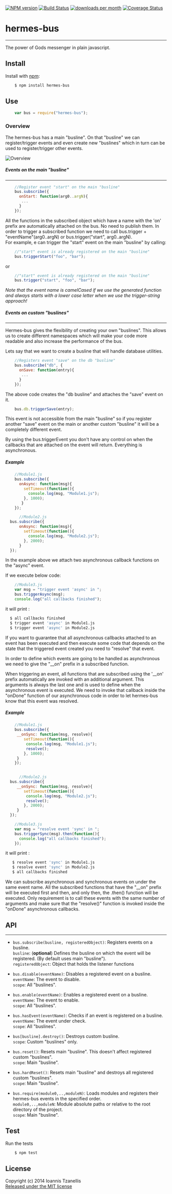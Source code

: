 [![NPM version](http://img.shields.io/npm/v/hermes-bus.svg)](https://www.npmjs.org/package/hermes-bus)
[![Build Status](https://travis-ci.org/jahnestacado/hermes-bus.svg?branch=master)](https://travis-ci.org/jahnestacado/hermes-bus)
[![downloads per month](http://img.shields.io/npm/dm/hermes-bus.svg)](https://www.npmjs.org/package/hermes-bus)
[![Coverage Status](https://img.shields.io/coveralls/jahnestacado/hermes-bus.svg)](https://coveralls.io/r/jahnestacado/hermes-bus?branch=master)

# hermes-bus
-----------

The power of Gods messenger in plain javascript.

## Install
 Install with [npm](npmjs.org):
```bash
    $ npm install hermes-bus
```
## Use
```javascript
    var bus = require("hermes-bus");
```
### Overview
The hermes-bus has a main "busline". On that "busline" we can register/trigger events and even create new "buslines" which in turn can be used to register/trigger other events.

![Overview](https://github.com/jahnestacado/hermes-bus/blob/master/images/herme-bus-overview.png?raw=true)

##### Events on the main "busline"
---
```javascript
    //Register event "start" on the main "busline"
    bus.subscribe({
      onStart: function(arg0..argN){
       ...
      }
    });
```
All the functions in the subscribed object which have a name with the 'on' prefix are automatically attached on the bus. No need to publish them. 
In order to trigger a subscribed function we need to call bus.trigger + "eventName"(arg0..argN) or bus.trigger("start", arg0..argN).  
For example, e can trigger the "start" event on the main "busline" by calling:
```javascript
    //"start" event is already registered on the main "busline"
    bus.triggerStart("foo", "bar");
```
or
```javascript
    //"start" event is already registered on the main "busline"
    bus.trigger("start", "foo", "bar");
```

_Note that the event name is camelCased if we use the generated function and always starts with a lower case letter when we use the trigger-string approach!_

##### Events on custom "buslines"
---
Hermes-bus gives the flexibility of creating your own "buslines". This allows us to create different namespaces which will make your code more readable and also increase the performance of the bus.

Lets say that we want to create a busline that will handle database utilities.

```javascript
    //Registers event "save" on the db "busline"
    bus.subscribe("db", {
      onSave: function(entry){
       ...
      } 
    });
```

The above code creates the "db busline" and attaches the "save" event on it.

```javascript
    bus.db.triggerSave(entry);
```
This event is not accessible from the main "busline" so if you register another "save" event on the main or another custom "busline" it will be a completely different event.

By using the bus.triggerEvent you don't have any control on when the callbacks that are attached on the event will return. Everything is asynchronous.

##### Example
```javascript
    //Module1.js
    bus.subscribe({
      onAsync: function(msg){
        setTimeout(function(){
          console.log(msg, "Module1.js");
        }, 1000);
       }
    });
```
```javascript
      //Module2.js
  bus.subscribe({
      onAsync: function(msg){
        setTimeout(function(){
          console.log(msg, "Module2.js");
        }, 2000);
      }
  });
```
In the example above we attach two asynchronous callback functions on the "async" event.

If we execute below code:
```javascript
    //Module3.js
    var msg = "trigger event 'async' in ";
    bus.triggerAsync(msg);
    console.log("all callbacks finished");
```
it will print :  
```bash
  $ all callbacks finished   
  $ trigger event 'async' in Module1.js  
  $ trigger event 'async' in Module2.js  
 ```

If you want to guarantee that all asynchronous callbacks attached to an event has been executed and then execute some code that depends on the state that the triggered event created you need to "resolve" that event.  

In order to define which events are going to be handled as asynchronous we need to give the "__on" prefix in a subscribed function.

When triggering an event, all functions that are subscribed using the '__on' prefix automatically are invoked with an additional argument. This arguments is always the last one and is used to define when the asynchronous event is executed. We need to invoke that callback inside the "onDone" function of our asynchronous code in order to let hermes-bus know that this event was resolved.

##### Example
```javascript
    //Module1.js
    bus.subscribe({
     __onSync: function(msg, resolve){
        setTimeout(function(){
         console.log(msg, "Module1.js");
         resolve();
        }, 1000);
     }
    });
```

```javascript
    
      //Module2.js
  bus.subscribe({
     __onSync: function(msg, resolve){
        setTimeout(function(){
         console.log(msg, "Module2.js");
         resolve();
        }, 2000);
     }
  });
```

```javascript
    //Module3.js
    var msg = "resolve event 'sync' in ";
    bus.triggerSync(msg).then(function(){
      console.log("all callbacks finished");
    });
```
it will print :  
```bash
   $ resolve event 'sync' in Module1.js    
   $ resolve event 'sync' in Module2.js  
   $ all callbacks finished  
  ```
  
We can subscribe asynchronous and synchronous events on under the same event name. All the subscribed functions that have the "__on" prefix will be executed first and then, and only then, the .then() function will be executed. Only requirement is to call these events with the same number of arguments and make sure that the "resolve()" function is invoked inside the "onDone" asynchronous callbacks.
  
## API
---
* `bus.subscribe(busline, registeredObject)`: Registers events on a busline.  
 `busline`: (**optional**) Defines the busline on which the event will be registered. (By default uses main "busline").  
 `registeredObject`: Object that holds the listener functions   

* `bus.disable(eventName)`: Disables a registered event on a busline.  
 `eventName`: The event to disable.  
 `scope`: All "buslines".  

* `bus.enable(eventName)`: Enables a registered event on a busline.  
`eventName`: The event to enable.  
`scope`: All "buslines".  

* `bus.hasEvent(eventName)`: Checks if an event is registered on a busline.  
`eventName`: The event under check.  
`scope`: All "buslines".  
  
* `bus[busline].destroy()`: Destroys custom busline.  
`scope`: Custom "buslines" only.

* `bus.reset()`: Resets main "busline". This doesn't affect registered custom "buslines".  
`scope`: Main "busline".

* `bus.hardReset()`: Resets main "busline" and destroys all registered custom "buslines".  
`scope`: Main "busline".

* `bus.require(module0,..,moduleN)`: Loads modules and registers their hermes-bus events in the specified order.  
`module0,..,moduleN`: Module absolute paths or relative to the root directory of the project.  
`scope`: Main "busline".  
  
## Test
 Run the tests
```bash
    $ npm test 
```

## License
Copyright (c) 2014 Ioannis Tzanellis<br>
[Released under the MIT license](https://github.com/jahnestacado/hermes-bus/blob/master/LICENSE) 
